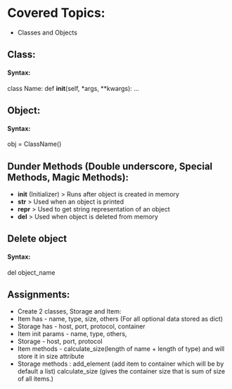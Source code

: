 # Covered Topics:
- Classes and Objects


## Class:
#### Syntax:
class Name:
    def __init__(self, *args, **kwargs):
        ...


## Object:
#### Syntax:
obj = ClassName()


## Dunder Methods (Double underscore, Special Methods, Magic Methods):
- __init__ (Initializer) > Runs after object is created in memory
- __str__ > Used when an object is printed
- __repr__ > Used to get string representation of an object
- __del__ > Used when object is deleted from memory


## Delete object
#### Syntax:
del object_name


## Assignments:
- Create 2 classes, Storage and Item:
- Item has - name, type, size, others (For all optional data stored as dict)
- Storage has - host, port, protocol, container
- Item init params - name, type, others, 
- Storage - host, port, protocol
- Item methods - calculate_size(length of name + length of type) and will store it in size attribute
- Storage methods :
   add_element (add item to container which will be by default a list)
    calculate_size (gives the container size that is sum of size of all items.)
